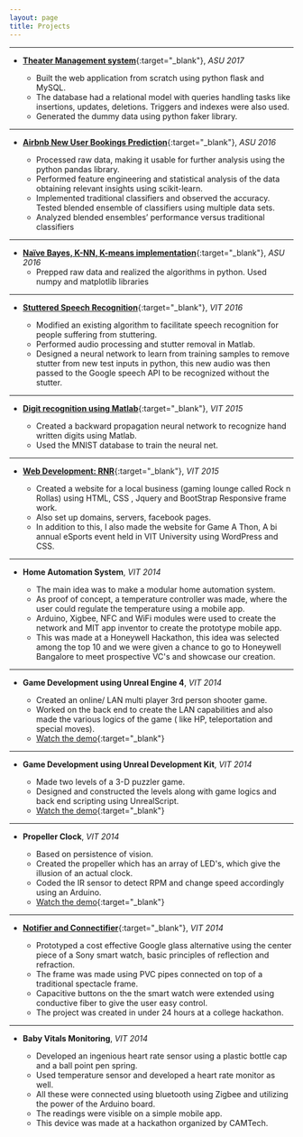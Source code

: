 ```yaml
---
layout: page
title: Projects
---
```


---
* [**Theater Management system**](https://github.com/khannasarthak/DMProject){:target="_blank"}, *ASU 2017*

   * Built the web application from scratch using python flask and MySQL. 
   * The database had a relational model with queries handling tasks like insertions, updates, deletions. Triggers and indexes were also used.
   * Generated the dummy data using python faker library.
   
---
* [**Airbnb New User Bookings Prediction**](https://github.com/khannasarthak/Airbnb-sml){:target="_blank"}, *ASU 2016*

   * Processed raw data, making it usable for further analysis using the python pandas library.
   * Performed feature engineering and statistical analysis of the data obtaining relevant insights using scikit-learn.
   * Implemented traditional classifiers and observed the accuracy. Tested blended ensemble of classifiers using multiple data sets.
   * Analyzed blended ensembles’ performance versus traditional classifiers

---
* [**Naïve Bayes, K-NN, K-means implementation**](https://github.com/khannasarthak/ML){:target="_blank"}, *ASU 2016*
   * Prepped raw data and realized the algorithms in python. Used numpy and matplotlib libraries

---
* [**Stuttered Speech Recognition**](https://github.com/khannasarthak/Stuttered-Speech-recognition){:target="_blank"}, *VIT 2016*

   * Modified an existing algorithm to facilitate speech recognition for people suffering from stuttering.
   * Performed audio processing and stutter removal in Matlab.
   * Designed a neural network to learn from training samples to remove stutter from new test inputs in python, this new audio was then passed to the Google speech API to be recognized without the stutter.

---
* [**Digit recognition using Matlab**](https://github.com/khannasarthak/Digit-Recognition-using-Neural-Networks){:target="_blank"}, *VIT 2015*

   * Created a backward propagation neural network to recognize hand written digits using Matlab.
   * Used the MNIST database to train the neural net.

---
* [**Web Development: RNR**](https://github.com/khannasarthak/RNRwebsite){:target="_blank"}, *VIT 2015*

   * Created a website for a local business (gaming lounge called Rock n Rollas) using HTML, CSS , Jquery and BootStrap Responsive frame work.
   * Also set up domains, servers, facebook pages.
   * In addition to this, I also made the website for Game A Thon, A bi annual eSports event held in VIT University using WordPress and CSS. 

---
* **Home Automation System**, *VIT 2014*

   * The main idea was to make a modular home automation system. 
   * As proof of concept, a temperature controller was made, where the user could regulate the temperature using a mobile app. 
   * Arduino, Xigbee, NFC and WiFi modules were used to create the network and MIT app inventor to create the prototype mobile app.
   * This was made at a Honeywell Hackathon, this idea was selected among the top 10 and we were given a chance to go to Honeywell Bangalore  to meet prospective VC's and showcase our creation.

---
* **Game Development using Unreal Engine 4**, *VIT 2014*

   * Created an online/ LAN multi player 3rd person shooter game.
   * Worked on the back end to create the LAN capabilities and also made the various logics of the game ( like HP, teleportation and special moves).
   * [Watch the demo](https://www.youtube.com/watch?v=yN54R70IJyU){:target="_blank"}

---
* **Game Development using Unreal Development Kit**, *VIT 2014*

   * Made two levels of a 3-D puzzler game.
   * Designed and constructed the levels along with game logics and back end scripting using UnrealScript.
   * [Watch the demo](https://www.youtube.com/watch?v=fN8PgJOeTRU){:target="_blank"}

---
* **Propeller Clock**, *VIT 2014*

   * Based on persistence of vision. 
   * Created the propeller which has an array of LED's, which give the illusion of an actual clock.
   * Coded the IR sensor to detect RPM and change speed accordingly using an Arduino.
   * [Watch the demo](https://www.youtube.com/watch?v=rvjXhWs6Akk){:target="_blank"}

---
* [**Notifier and Connectifier**](https://github.com/khannasarthak/Notifier-N-Connectifier){:target="_blank"}, *VIT 2014*

   * Prototyped a cost effective Google glass alternative using the center piece of a Sony smart watch, basic principles of reflection and refraction. 
   * The frame was made using PVC pipes connected on top of a traditional spectacle frame.
   * Capacitive buttons on the the smart watch were extended using conductive fiber to give the user easy control.
   * The project was created in under 24 hours at a college hackathon.

---
* **Baby Vitals Monitoring**, *VIT 2014*

   * Developed an ingenious heart rate sensor using a plastic bottle cap and a ball point pen spring.
   * Used temperature sensor and developed a heart rate monitor as well. 
   * All these were connected using bluetooth using Zigbee and utilizing the power of the Arduino board. 
   * The readings were visible on a simple mobile app. 
   * This device was made at a hackathon organized by CAMTech.


